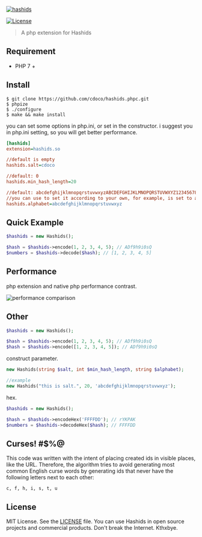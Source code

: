 [![hashids](http://hashids.org/public/img/hashids.gif "Hashids")](http://hashids.org/)

[![License][license-image]][license-url]

> A php extension for Hashids

## Requirement

- PHP 7 +

## Install

```shell
$ git clone https://github.com/cdoco/hashids.phpc.git
$ phpize
$ ./configure
$ make && make install
```

you can set some options in php.ini, or set in the constructor.
i suggest you in php.ini setting, so you will get better performance.

```ini
[hashids]
extension=hashids.so

//default is empty
hashids.salt=cdoco

//default: 0
hashids.min_hash_length=20

//default: abcdefghijklmnopqrstuvwxyzABCDEFGHIJKLMNOPQRSTUVWXYZ1234567890
//you can use to set it according to your own, for example, is set to all lowercase
hashids.alphabet=abcdefghijklmnopqrstuvwxyz
```

## Quick Example

```php
$hashids = new Hashids();

$hash = $hashids->encode(1, 2, 3, 4, 5); // ADf9h9i0sQ
$numbers = $hashids->decode($hash); // [1, 2, 3, 4, 5]
```

## Performance

php extension and native php performance contrast.

![performance comparison](https://cdoco.com/images/performance.png "performance comparison")

## Other

```php
$hashids = new Hashids();

$hash = $hashids->encode(1, 2, 3, 4, 5); // ADf9h9i0sQ
$hash = $hashids->encode([1, 2, 3, 4, 5]); // ADf9h9i0sQ
```

construct parameter.

```php
new Hashids(string $salt, int $min_hash_length, string $alphabet);

//example
new Hashids("this is salt.", 20, 'abcdefghijklmnopqrstuvwxyz');
```

hex.

```php
$hashids = new Hashids();

$hash = $hashids->encodeHex('FFFFDD'); // rYKPAK
$numbers = $hashids->decodeHex($hash); // FFFFDD
```

Curses! #$%@
-------

This code was written with the intent of placing created ids in visible places, like the URL. Therefore, the algorithm tries to avoid generating most common English curse words by generating ids that never have the following letters next to each other:

    c, f, h, i, s, t, u

License
-------

MIT License. See the [LICENSE](LICENSE) file. You can use Hashids in open source projects and commercial products. Don't break the Internet. Kthxbye.

[license-url]: https://github.com/cdoco/grank/blob/master/LICENSE
[license-image]: https://img.shields.io/badge/License-MIT-blue.svg
